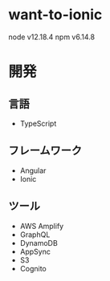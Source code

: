 # want-to-ionic
node v12.18.4
npm v6.14.8


# 開発
## 言語
- TypeScript

## フレームワーク
- Angular
- Ionic

## ツール
- AWS Amplify
 - GraphQL
 - DynamoDB
 - AppSync
 - S3
 - Cognito
